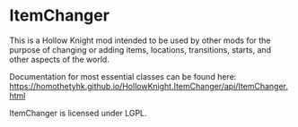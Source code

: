# ItemChanger

This is a Hollow Knight mod intended to be used by other mods for the purpose of changing or adding items, locations, transitions, starts, and other aspects of the world.

Documentation for most essential classes can be found here: https://homothetyhk.github.io/HollowKnight.ItemChanger/api/ItemChanger.html

ItemChanger is licensed under LGPL.